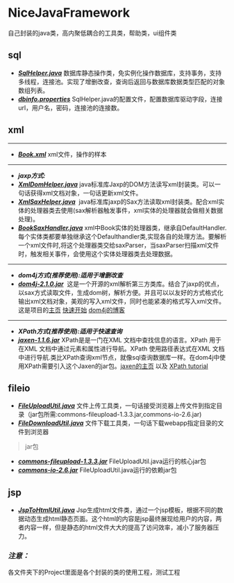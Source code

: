 # NiceJavaFramework
自己封装的java类，高内聚低耦合的工具类，帮助类，ui组件类


## sql
- ***[SqlHelper.java](https://github.com/ismyblue/NiceJavaFramework/blob/master/sql/SqlHelper.java)*** 数据库静态操作类，免实例化操作数据库，支持事务，支持多线程，连接池。实现了增删改查，查询后返回与数据库数据类型匹配的对象数组列表。
- ***[dbinfo.properties](https://github.com/ismyblue/NiceJavaFramework/blob/master/sql/dbinfo.properties)*** SqlHelper.java的配置文件，配置数据库驱动字段，连接url，用户名，密码，连接池的连接数。

## xml
-------------
- ***[Book.xml](https://github.com/ismyblue/NiceJavaFramework/blob/master/xml/Book.xml)***  xml文件，操作的样本

-----------------
- ***jaxp方式:***
- ***[XmlDomHelper.java](https://github.com/ismyblue/NiceJavaFramework/blob/master/xml/XmlDomHelper.java)*** java标准库Jaxp的DOM方法读写xml封装类。可以一句话获得xml文档对象，一句话更新xml文件。
- ***[XmlSaxHelper.java](https://github.com/ismyblue/NiceJavaFramework/blob/master/xml/XmlSaxHelper.java)***  java标准库jaxp的Sax方法读取xml封装类。配合xml实体的处理器类去使用(sax解析器触发事件，xml实体的处理器就会做相关数据处理)。
- ***[BookSaxHandler.java](https://github.com/ismyblue/NiceJavaFramework/blob/master/xml/BookSaxHandler.java)*** xml中Book实体的处理器类，继承自DefaultHandler. 每个实体类都要单独继承这个Defaulthandler类,实现各自的处理方法。要解析一个xml文件时,将这个处理器类交给saxParser，当saxParser扫描xml文件时，触发相关事件，会使用这个实体处理器类去处理数据。

-----------------
- ***dom4j方式(推荐使用):适用于增删改查***
- ***[dom4j-2.1.0.jar](https://github.com/ismyblue/NiceJavaFramework/blob/master/xml/dom4j-2.1.0.jar)***  这是一个开源的xml解析第三方类库。结合了jaxp的优点，以sax方式读取文件，生成dom树，解析方便。并且可以以友好的方式格式化输出xml文档对象，美观的写入xml文件，同时也能紧凑的格式写入xml文件。
这是项目的[主页](https://github.com/dom4j/dom4j)
[快速开始](https://github.com/dom4j/dom4j/wiki/Quick-Start-Guide)
[dom4j的博客](https://dom4j.github.io/)

-----------------
- ***XPath方式(推荐使用):适用于快速查询***
- ***[jaxen-1.1.6.jar](https://github.com/ismyblue/NiceJavaFramework/blob/master/xml/jaxen-1.1.6.jar)***  XPath是是一门在XML 文档中查找信息的语言。XPath 用于在XML 文档中通过元素和属性进行导航。XPath 使用路径表达式在XML 文档中进行导航.类比XPath查询xml节点，就像sql查询数据库一样。在dom4j中使用XPath需要引入这个Jaxen的jar包。[jaxen的主页](https://github.com/jaxen-xpath/jaxen) 以及 [XPath tutorial](http://zvon.org/xxl/XPathTutorial/General/examples.html)

## fileio
- ***[FileUploadUtil.java](https://github.com/ismyblue/NiceJavaFramework/blob/master/fileio/FileUploadUtil.java)*** 文件上传工具类，一句话接受浏览器上传文件到指定目录（jar包所需:commons-fileupload-1.3.3.jar,commons-io-2.6.jar)
- ***[FileDownloadUtil.java](https://github.com/ismyblue/NiceJavaFramework/blob/master/fileio/FileDownloadUtil.java)*** 文件下载工具类，一句话下载webapp指定目录的文件到浏览器

> jar包

- ***[commons-fileupload-1.3.3.jar](https://github.com/ismyblue/NiceJavaFramework/blob/master/fileio/jar/commons-fileupload-1.3.3.jar)*** FileUploadUtil.java运行的核心jar包
- ***[commons-io-2.6.jar](https://github.com/ismyblue/NiceJavaFramework/blob/master/fileio/jar/commons-io-2.6.jar)*** FileUploadUtil.java运行的依赖jar包 

## jsp
- ***[JspToHtmlUtil.java](https://github.com/ismyblue/NiceJavaFramework/blob/master/jsp/JspToHtmlUtil.java)*** Jsp生成html文件类，通过一个jsp模板，根据不同的数据动态生成html静态页面。这个html的内容是jsp最终展现给用户的内容，两者内容一样，但是静态的html文件大大的提高了访问效率，减小了服务器压力。


### ***注意：***
各文件夹下的Project里面是各个封装的类的使用工程，测试工程
